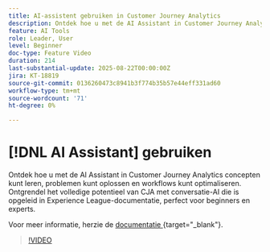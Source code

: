 ```yaml
---
title: AI-assistent gebruiken in Customer Journey Analytics
description: Ontdek hoe u met de AI Assistant in Customer Journey Analytics concepten kunt leren, problemen kunt oplossen en workflows kunt optimaliseren.
feature: AI Tools
role: Leader, User
level: Beginner
doc-type: Feature Video
duration: 214
last-substantial-update: 2025-08-22T00:00:00Z
jira: KT-18819
source-git-commit: 0136260473c8941b3f774b35b57e44eff331ad60
workflow-type: tm+mt
source-wordcount: '71'
ht-degree: 0%

---
```


# [!DNL AI Assistant] gebruiken

Ontdek hoe u met de AI Assistant in Customer Journey Analytics concepten kunt leren, problemen kunt oplossen en workflows kunt optimaliseren. Ontgrendel het volledige potentieel van CJA met conversatie-AI die is opgeleid in Experience League-documentatie, perfect voor beginners en experts.

Voor meer informatie, herzie de [ documentatie ](https://experienceleague.adobe.com/nl/docs/analytics-platform/using/cja-overview/cja-b2c-overview/ai-assistant){target="_blank"}.

>[!VIDEO](https://video.tv.adobe.com/v/3471153/?learn=on&captions=dut)
